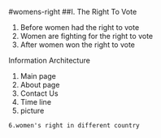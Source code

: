 #womens-right
##I. The Right To Vote 
   1. Before women had the right to vote
   2. Women are fighting for the right to vote 
   3. After women won the right to vote 

Information Architecture

   1. Main page
   2. About page
   3. Contact Us 
   4. Time line 
   5. picture 
   
    6.women's right in different country 
